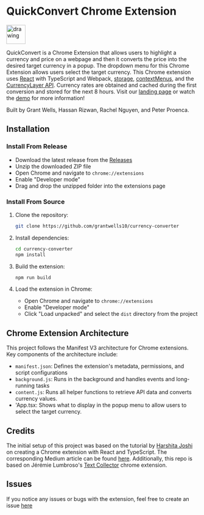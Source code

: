 # QuickConvert Chrome Extension

<img src="[logo.jpg](https://github.com/grantwells10/quick-convert/assets/47901670/620a9aff-c1ed-436f-91ff-a291ce7900a4)" alt="drawing" width="50"/>


QuickConvert is a Chrome Extension that allows users to highlight a currency and price on a webpage and then it converts the price into the desired target currency in a popup. The dropdown menu for this Chrome Extension allows users select the target currency. This Chrome extension uses [React](https://react.dev/) with TypeScript and Webpack, [storage](https://developer.chrome.com/docs/extensions/reference/api/storage), [contextMenus](https://developer.chrome.com/docs/extensions/reference/api/contextMenus), and the [CurrencyLayer API](https://currencylayer.com). Currency rates are obtained and cached during the first conversion and stored for the next 8 hours. Visit our [landing page](https://hrizwan3.github.io/QuickConvert/) or watch the [demo](https://drive.google.com/file/d/1ZhXaQSzRG0JjTSt0j-G4vpGZ0CsFKzze/view?usp=sharing) for more information!

Built by Grant Wells, Hassan Rizwan, Rachel Nguyen, and Peter Proenca. 

## Installation

### Install From Release

- Download the latest release from the [Releases](https://github.com/grantwells10/currency-converter/releases)
- Unzip the downloaded ZIP file
- Open Chrome and navigate to `chrome://extensions`
- Enable "Developer mode"
- Drag and drop the unzipped folder into the extensions page

### Install From Source

1. Clone the repository:

   ```bash
   git clone https://github.com/grantwells10/currency-converter
   ```

2. Install dependencies:

   ```bash
   cd currency-converter
   npm install
   ```

3. Build the extension:

   ```bash
   npm run build
   ```

4. Load the extension in Chrome:

   - Open Chrome and navigate to `chrome://extensions`
   - Enable "Developer mode"
   - Click "Load unpacked" and select the `dist` directory from the project

## Chrome Extension Architecture

This project follows the Manifest V3 architecture for Chrome extensions. Key components of the architecture include:

- `manifest.json`: Defines the extension's metadata, permissions, and script configurations
- `background.js`: Runs in the background and handles events and long-running tasks
- `content.js`: Runs all helper functions to retrieve API data and converts currency values. 
- 'App.tsx: Shows what to display in the popup menu to allow users to select the target currency.


## Credits

The initial setup of this project was based on the tutorial by [Harshita Joshi](https://github.com/Harshita-mindfire) on creating a Chrome extension with React and TypeScript. The corresponding Medium article can be found [here](https://medium.com/@tharshita13/creating-a-chrome-extension-with-react-a-step-by-step-guide-47fe9bab24a1). Additionally, this repo is based on Jérémie Lumbroso's [Text Collector](https://github.com/jlumbroso/chrome-extension-text-collector) chrome extension. 

## Issues

If you notice any issues or bugs with the extension, feel free to create an issue [here](https://github.com/grantwells10/quick-convert/issues)
